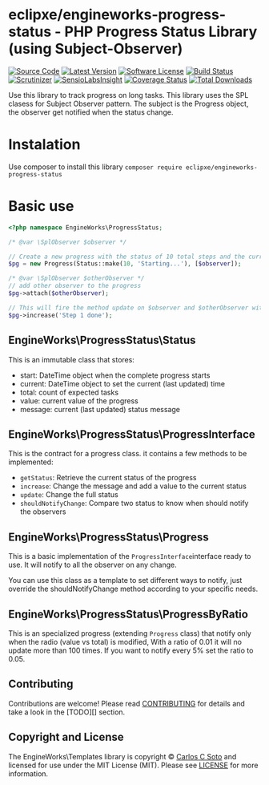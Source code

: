 # eclipxe/engineworks-progress-status - PHP Progress Status Library (using Subject-Observer)

[![Source Code][badge-source]][source]
[![Latest Version][badge-release]][release]
[![Software License][badge-license]][license]
[![Build Status][badge-build]][build]
[![Scrutinizer][badge-quality]][quality]
[![SensioLabsInsight][badge-sensiolabs]][sensiolabs]
[![Coverage Status][badge-coverage]][coverage]
[![Total Downloads][badge-downloads]][downloads]

Use this library to track progress on long tasks. This library uses the SPL clasess for Subject Observer pattern.
The subject is the Progress object, the observer get notified when the status change.

# Instalation

Use composer to install this library `composer require eclipxe/engineworks-progress-status`

# Basic use

```php
<?php namespace EngineWorks\ProgressStatus;

/* @var \SplObserver $observer */

// Create a new progress with the status of 10 total steps and the current message 'Starting...' 
$pg = new Progress(Status::make(10, 'Starting...'), [$observer]);

/* @var \SplObserver $otherObserver */
// add other observer to the progress
$pg->attach($otherObserver);

// This will fire the method update on $observer and $otherObserver with $pg as subject
$pg->increase('Step 1 done');
```

## EngineWorks\ProgressStatus\Status

This is an immutable class that stores:
- start: DateTime object when the complete progress starts
- current: DateTime object to set the current (last updated) time
- total: count of expected tasks
- value: current value of the progress
- message: current (last updated) status message

## EngineWorks\ProgressStatus\ProgressInterface

This is the contract for a progress class. it contains a few methods to be implemented:
- `getStatus`: Retrieve the current status of the progress 
- `increase`: Change the message and add a value to the current status  
- `update`: Change the full status 
- `shouldNotifyChange`: Compare two status to know when should notify the observers 

## EngineWorks\ProgressStatus\Progress

This is a basic implementation of the `ProgressInterface`interface ready to use. It will notify to all the
observer on any change.

You can use this class as a template to set different ways to notify, just override the shouldNotifyChange method
according to your specific needs. 

## EngineWorks\ProgressStatus\ProgressByRatio

This is an specialized progress (extending `Progress` class) that notify only when the radio (value vs total)
is modified, With a ratio of 0.01 it will no update more than 100 times.
If you want to notify every 5% set the ratio to 0.05. 

## Contributing

Contributions are welcome! Please read [CONTRIBUTING][] for details and take a look in the [TODO][] section.

## Copyright and License

The EngineWorks\Templates library is copyright © [Carlos C Soto](https://eclipxe.com.mx/)
and licensed for use under the MIT License (MIT). Please see [LICENSE][] for more information.



[contributing]: https://github.com/eclipxe13/engineworks-progress-status/blob/master/CONTRIBUTING.md
[changelog]: https://github.com/eclipxe13/engineworks-progress-status/blob/master/TODO.md

[source]: https://github.com/eclipxe13/engineworks-progress-status
[release]: https://github.com/eclipxe13/engineworks-progress-status/releases
[license]: https://github.com/eclipxe13/engineworks-progress-status/blob/master/LICENSE
[build]: https://travis-ci.org/eclipxe13/engineworks-progress-status
[quality]: https://scrutinizer-ci.com/g/eclipxe13/engineworks-progress-status/
[sensiolabs]: https://insight.sensiolabs.com/projects/84b34ced-1d35-4531-86dc-4044532540cd
[coverage]: https://scrutinizer-ci.com/g/eclipxe13/engineworks-progress-status/?branch=master
[downloads]: https://packagist.org/packages/eclipxe/engineworks-progress-status

[badge-source]: http://img.shields.io/badge/source-eclipxe13/engineworks--templates-blue.svg?style=flat-square
[badge-release]: https://img.shields.io/github/release/eclipxe13/engineworks-progress-status.svg?style=flat-square
[badge-license]: https://img.shields.io/badge/license-MIT-brightgreen.svg?style=flat-square
[badge-build]: https://img.shields.io/travis/eclipxe13/engineworks-progress-status.svg?style=flat-square
[badge-quality]: https://img.shields.io/scrutinizer/g/eclipxe13/engineworks-progress-status/master.svg?style=flat-square
[badge-sensiolabs]: https://img.shields.io/sensiolabs/i/84b34ced-1d35-4531-86dc-4044532540cd.svg?style=flat-square
[badge-coverage]: https://img.shields.io/scrutinizer/coverage/g/eclipxe13/engineworks-progress-status/master.svg?style=flat-square
[badge-downloads]: https://img.shields.io/packagist/dt/eclipxe/engineworks-progress-status.svg?style=flat-square
